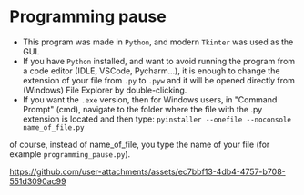 # Programming pause

- This program was made in `Python`, and modern `Tkinter` was used as the GUI.
- If you have `Python` installed, and want to avoid running the program from a code editor (IDLE, VSCode, Pycharm...), it is enough to change the extension of your file from `.py` to `.pyw` and it will be opened directly from (Windows) File Explorer by double-clicking.
- If you want the `.exe` version, then for Windows users, in "Command Prompt" (cmd), navigate to the folder where the file with the .py extension is located and then type:
`pyinstaller --onefile --noconsole name_of_file.py`

of course, instead of name_of_file, you type the name of your file (for example `programming_pause.py`).


https://github.com/user-attachments/assets/ec7bbf13-4db4-4757-b708-551d3090ac99




